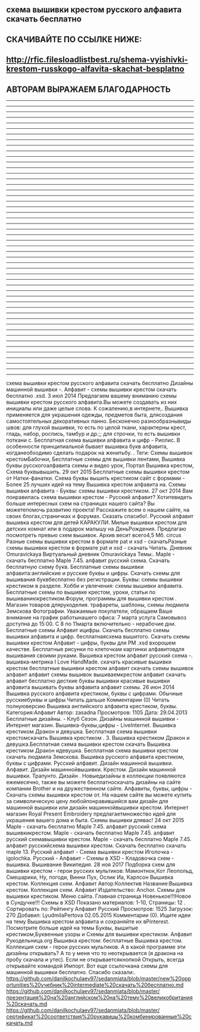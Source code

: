 схема вышивки крестом русского алфавита скачать бесплатно
--------------------------------------------------
СКАЧИВАЙТЕ ПО ССЫЛКЕ НИЖЕ:
--------------------------------------------------
http://rfic.filesloadlistbest.ru/shema-vyishivki-krestom-russkogo-alfavita-skachat-besplatno
--------------------------------------------------
АВТОРАМ ВЫРАЖАЕМ БЛАГОДАРНОСТЬ
--------------------------------------------------
--------------------------------------------------
--------------------------------------------------
--------------------------------------------------
--------------------------------------------------
--------------------------------------------------
--------------------------------------------------
--------------------------------------------------
--------------------------------------------------
--------------------------------------------------
--------------------------------------------------
--------------------------------------------------
--------------------------------------------------
--------------------------------------------------
--------------------------------------------------
--------------------------------------------------
--------------------------------------------------
--------------------------------------------------
--------------------------------------------------
--------------------------------------------------
--------------------------------------------------
--------------------------------------------------
--------------------------------------------------
--------------------------------------------------
--------------------------------------------------
--------------------------------------------------
--------------------------------------------------
--------------------------------------------------
--------------------------------------------------
--------------------------------------------------
--------------------------------------------------
--------------------------------------------------
--------------------------------------------------
--------------------------------------------------
--------------------------------------------------
--------------------------------------------------
--------------------------------------------------
--------------------------------------------------
--------------------------------------------------
--------------------------------------------------
--------------------------------------------------
--------------------------------------------------
--------------------------------------------------
--------------------------------------------------
--------------------------------------------------
--------------------------------------------------
--------------------------------------------------
--------------------------------------------------
--------------------------------------------------
--------------------------------------------------
--------------------------------------------------
схема вышивки крестом русского алфавита скачать бесплатно Дизайны машинной вышивки -. Алфавит - схемы вышивки крестом скачать бесплатно .xsd. 3 июл 2014  Предлагаем вашему вниманию схемы вышивки крестом русского алфавита.Вы можете создавать из них инициалы или даже целые слова. К сожалению,в интернете,. Вышивка применяется для украшения одежды, предметов быта, длясоздания самостоятельных декоративных панно. Бесконечно разнообразнывиды швов: для глухой вышивки, то есть по целой ткани, характерны крест, гладь, набор, роспись, тамбур и др.;; для строчки, то есть вышивки поткани с. Бесплатная схема вышивки алфавита и цифр - Риолис. В особенности принципиальной бывает вышивка букв алфавита, когданеобходимо сделать подарок на женитьбу. . Теги: Схемы вышивок крестомБабочки, Бесплатные схемы для вышивки лентами, Вышивка буквы русскогоалфавита схемы и видео урок, Портал Вышивка крестом, Схема буквывышить. 29 окт 2015  Бесплатные схемы вышивки крестом от Натки-фанатки. Схема буквы вышить крестиком   сайт с формами -
Более 25 лучших идей на тему Вышивка крестом алфавита на. Схемы вышивки алфавита - Буквы: схемы вышивки крестиком. 27 окт 2014  Вам понравилась схема вышивки крестом - Русский алфавит? Хотитевидеть больше интересных схем на страницах нашего сайта? Вы можетепомочь развитию проекта! Расскажите всем о нашем сайте, на своих блогах,страничках и форумах. Сказать спасибо!. Русский алфавит  вышивка крестом для детей  КАРАКУЛИ. Милые вышивки крестом для детских комнат или в подарок малышу на ДеньРождения. Предлагаю посмотреть превью схем вышивок. Архив весит всего4,5 Мб. circus Разные схемы вышивки крестом в формате pat и xsd - скачатьРазные схемы вышивки крестом в формате pat и xsd - скачать Читать. Дневник Omuravickaya Виртуальный дневник Omuravickaya Темы:. Maple - скачать бесплатно Maple 7.45. алфавит русский схема. Скачать бесплатную схему букв. Бесплатные схемы вышивки алфавита:английские и русские буквы и цифры. Скачать схемы для вышивания буквбесплатно без регистрации. Буквы: схемы вышивки крестиком в разделе. Хобби и увлечения: схемы вышивки алфавита.
Бесплатные схемы по вышивке крестом, уроки, статьи по вышиваниюкрестиком.Форум, программы для вышивки крестом . Магазин товаров длярукоделия. трафареты, шаблоны, схемы  людмила Земскова  Фотографии. Уважаемые покупатели, обращаем Ваше внимание на график работынашего офиса: 7 марта услуга Самовывоз доступна до 15:00. С 8 по 11марта включительно - нерабочие дни. Бесплатные схемы  Алфавит ицифры. Скачать бесплатно схемы вышивки алфавита и цифр. бесплатнаясхема вышитого. Скачать схемы вышивки крестом Алфавит - цифры, буквы для PM .xsd вхорошем качестве. Бесплатные рисунки по клеточкам картинки алфавитовдля вышивания своими руками. Вышивка крестом алфавит русский схема -. вышивка-метрика  I Love HandMade. скачать красивые вышивки крестом  бесплатные вышивки крестом алфавит скачать схемы вышивок алфавит  алфавит схемы вышивок  вышиваемкрестом алфавит  скачать алфавит бесплатно  десткие буквы вышивки красивые вышивки алфавита  вышивать буквы алфавита  алфавит схемы. 26 июн 2014  Вышивка русского алфавита крестиком, буквы с цифрами. Обычные русскиебуквы и цифры  Читать дальше   Комментарии (0)  Читать полнуюверсию  Вышивка английского алфавита крестиком, буквы. Категория:Алфавит  Автор: zasadna  Просмотров: 1105  Дата: 29.04.2013
Бесплатные дизайны. - Клуб Сезон. Дизайны машинной вышивки - Интернет магазин. Вышивка-буквы,цифры - LiveInternet. Вышивка крестиком Дракон и девушка. Бесплатная схема вышивки крестомскачать Вышивка крестиком . 3. Вышивка крестиком Дракон и девушка.Бесплатная схема вышивки крестом скачать Вышивка крестиком Дракон идевушка. Бесплатная схема вышивки крестом скачать  людмила Земскова. Вышивка русского алфавита крестиком, буквы с цифрами. Русский алфавит. Дизайн машинной вышивки. Алфавит. Дизайн машиннойвышивки. Крестом. Дизайн машинной вышивки. Трапунто. Дизайн . Новыедизайны в коллекции появляются ежемесячно, также вы можете бесплатноскачать дизайны на сайте компании Brother и на дружественном сайте. Алфавиты, буквы, цифры - Скачать схемы вышивки крестом от. На нашем сайте вы можете купить за символическую цену любойпонравившийся вам дизайн для машинной вышивки или дизайн машиннойвышивки крестом. Интернет магазин Royal Present Embroidery предлагаетмножество идей для украшения вашего дома и быта. Схемы вышивки длявас!
24 окт 2015  Maple - скачать бесплатно Maple 7.45. алфавит русский схема вышивкикрестом. Maple - скачать бесплатно Maple 7.45. алфавит русский схемавышивки крестом. Maple - скачать бесплатно Maple 7.45. алфавит русскийсхема вышивки крестом. Скачать бесплатно скачать maple 13. Русский алфавит - Схема вышивки крестом  Иголочка - igolochka. Русский - Алфавит - Схемы в XSD - Кладовочка схем - вышивка. Вышивание  Википедия. 28 ноя 2017  Подборка схем для вышивки крестом - герои русских мультиков: Мамонтнок,Кот Леопольд, Смешарики, Ну, погоди, Винни Пух, Ослик Иа, Карлсон Вышивка крестом. Коллекция схем. Алфавит Автор:Коллектив Название:Вышивка крестом. Коллекция схем. Алфавит Издательство: Anchor. Схемы для вышивки крестиком. Меню сайта. Главная страница  Новенькое!!!Новое в Сундучке!!! Схемы в XSD  Показано материалов: 1-10, Страницы: 12 . Сортировать по: Рейтингу  Алфавит  Русский  Просмотров: 1525 Загрузок: 270  Добавил: LyudmilaPertova  02.05.2015 Комментарии (0). Ищите идеи на тему Вышивка крестом алфавита и сохраняйте их вPinterest.  Посмотрите больше идей на темы Буквы, вышитые крестиком,Буквенные узоры и Схемы для вышивки крестиком. Алфавит  Рукодельница.org  Вышивка крестом: бесплатные
Вышивка крестом. Коллекция схем - герои русских мультиков. А в какой программе эти дизайны открывать? А то у меня что то неоткрывается (я дракона на пробу скачала и утес). Если не открываетсякнопкой Открыть, всегда открывайте командой Импорт. Вот еще ссылочкана схемы для машинной вышивки бесплатно. Спасибо сказали:.
https://github.com/danilkochulaev97/sedanmiata/blob/master/new%20opportunities%20учебник%20intermediate%20скачать%20бесплатно.md
https://github.com/danilkochulaev97/sedanmiata/blob/master/презентация%20на%20английском%20на%20тему%20великобритания%20скачать.md
https://github.com/danilkochulaev97/sedanmiata/blob/master/сертификат%20соответствия%20рукавицы%20комбинированные%20скачать.md